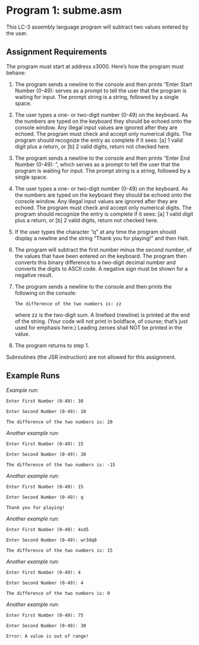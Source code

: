 # Program 1: subme.asm

This LC-3 assembly language program will subtract two values entered by the user.

## Assignment Requirements

The program must start at address x3000. Here’s how the program must behave:

1. The program sends a newline to the console and then prints “Enter Start Number (0-49):
serves as a prompt to tell the user that the program is waiting for input. The prompt string is a string, followed by a single space.

2. The user types a one- or two-digit number (0-49) on the keyboard. As the numbers are typed on the keyboard they should be echoed onto the console window. Any illegal input values are ignored after they are echoed. The program must check and accept only numerical digits. The program should recognize the entry as complete if it sees: [a] 1 valid digit plus a return, or [b] 2 valid digits, return not checked here.

3. The program sends a newline to the console and then prints “Enter End Number (0-49): ”, which serves as a prompt to tell the user that the program is waiting for input. The prompt string is a string, followed by a single space.

4. The user types a one- or two-digit number (0-49) on the keyboard. As the numbers are typed on the keyboard they should be echoed onto the console window. Any illegal input values are ignored after they are echoed. The program must check and accept only numerical digits. The program should recognize the entry is complete if it sees: [a] 1 valid digit plus a return, or [b] 2 valid digits, return not checked here.

5. If the user types the character “q” at any time the program should display a newline and the string “Thank you for playing!” and then Halt.

6. The program will subtract the first number minus the second number, of the values that have been entered on the keyboard. The program then converts this binary difference to a two-digit decimal number and converts the digits to ASCII code. A negative sign must be shown for a negative result.

7. The program sends a newline to the console and then prints the following on the console:

   `The difference of the two numbers is: zz`

   where zz is the two-digit sum. A linefeed (newline) is printed at the end of the string. (Your code will not print in boldface, of course; that’s just used for emphasis here.) Leading zeroes shall NOT be printed in the value.

8. The program returns to step 1.

Subroutines (the JSR instruction) are not allowed for this assignment.

## Example Runs

_Example run:_

```
Enter First Number (0-49): 30

Enter Second Number (0-49): 10

The difference of the two numbers is: 20
```

_Another example run:_

```
Enter First Number (0-49): 15

Enter Second Number (0-49): 30

The difference of the two numbers is: -15
```

_Another example run:_

```
Enter First Number (0-49): 15 

Enter Second Number (0-49): q 

Thank you for playing!
```

_Another example run:_

```
Enter First Number (0-49): 4xd5

Enter Second Number (0-49): wr3dq0

The difference of the two numbers is: 15
```

_Another example run:_

```
Enter First Number (0-49): 4

Enter Second Number (0-49): 4

The difference of the two numbers is: 0
```

_Another example run:_

```
Enter First Number (0-49): 75 

Enter Second Number (0-49): 30 

Error: A value is out of range!
```
